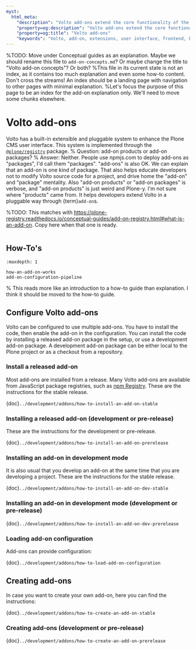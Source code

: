 ```yaml
---
myst:
  html_meta:
    "description": "Volto add-ons extend the core functionality of the Plone CMS user interface."
    "property=og:description": "Volto add-ons extend the core functionality of the Plone CMS user interface."
    "property=og:title": "Volto add-ons"
    "keywords": "Volto, add-on, extensions, user interface, frontend, Plone"
---
```


%TODO: Move under Conceptual guides as an explanation. Maybe we should rename this file to `add-on-concepts.md`? Or maybe change the title to "Volto add-on concepts"? Or both?
%This file in its current state is not an index, as it contains too much explanation and even some how-to content. Don't cross the streams! An index should be a landing page with navigation to other pages with minimal explanation.
%Let's focus the purpose of this page to be an index for the add-on explanation only. We'll need to move some chunks elsewhere.
# Volto add-ons

Volto has a built-in extensible and pluggable system to enhance the Plone CMS user interface.
This system is implemented through the [`@plone/registry`](https://plone-registry.readthedocs.io/) package.
% Question: add-on products or add-on packages?
% Answer: Neither. People use npmjs.com to deploy add-ons as "packages", I'd call them "packages". "add-ons" is also OK. We can explain that an add-on is one kind of package. That also helps educate developers not to modify Volto source code for a project, and drive home the "add-on" and "package" mentality. Also "add-on products" or "add-on packages" is verbose, and "add-on products" is just weird and Plone-y. I'm not sure where "products" came from.
It helps developers extend Volto in a pluggable way through {term}`add-on`s.

%TODO: This matches with https://plone-registry.readthedocs.io/conceptual-guides/add-on-registry.html#what-is-an-add-on. Copy here when that one is ready.

```{include} what-is-an-add-on.md
```

## How-To's
```{toctree}
:maxdepth: 1

how-an-add-on-works
add-on-configuration-pipeline
```

% This reads more like an introduction to a how-to guide than explanation. I think it should be moved to the how-to guide.
## Configure Volto add-ons

Volto can be configured to use multiple add-ons.
You have to install the code, then enable the add-on in the configuration.
You can install the code by installing a released add-on package in the setup, or use a development add-on package.
A development add-on package can be either local to the Plone project or as a checkout from a repository.


### Install a released add-on

Most add-ons are installed from a release.
Many Volto add-ons are available from JavaScript package registries, such as [npm Registry](https://www.npmjs.com/).
These are the instructions for the stable release.

{doc}`../development/addons/how-to-install-an-add-on-stable`

### Installing a released add-on (development or pre-release)

These are the instructions for the development or pre-release.

{doc}`../development/addons/how-to-install-an-add-on-prerelease`

### Installing an add-on in development mode

It is also usual that you develop an add-on at the same time that you are developing a project.
These are the instructions for the stable release.

{doc}`../development/addons/how-to-install-an-add-on-dev-stable`

### Installing an add-on in development mode (development or pre-release)

{doc}`../development/addons/how-to-install-an-add-on-dev-prerelease`

### Loading add-on configuration

Add-ons can provide configuration:

{doc}`../development/addons/how-to-load-add-on-configuration`

## Creating add-ons

In case you want to create your own add-on, here you can find the instructions:

{doc}`../development/addons/how-to-create-an-add-on-stable`

### Creating add-ons (development or pre-release)

{doc}`../development/addons/how-to-create-an-add-on-prerelease`
